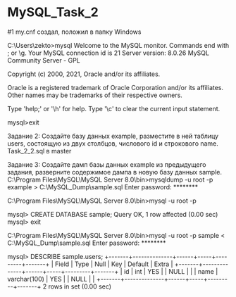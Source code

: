 # MySQL_Task_2
#1 my.cnf создал, положил в папку Windows

C:\Users\zekto>mysql
Welcome to the MySQL monitor.  Commands end with ; or \g.
Your MySQL connection id is 21
Server version: 8.0.26 MySQL Community Server - GPL

Copyright (c) 2000, 2021, Oracle and/or its affiliates.

Oracle is a registered trademark of Oracle Corporation and/or its
affiliates. Other names may be trademarks of their respective
owners.

Type 'help;' or '\h' for help. Type '\c' to clear the current input statement.

mysql>exit

Задание 2: Создайте базу данных example, разместите в ней таблицу users, состоящую из двух столбцов, числового id и строкового name. 
Task_2_2.sql в master

Задание 3: Создайте дамп базы данных example из предыдущего задания, разверните содержимое дампа в новую базу данных sample.
C:\Program Files\MySQL\MySQL Server 8.0\bin>mysqldump -u root -p example > C:\MySQL_Dump\sample.sql
Enter password: ********

C:\Program Files\MySQL\MySQL Server 8.0\bin>mysql -u root -p

mysql> CREATE DATABASE sample;
Query OK, 1 row affected (0.00 sec)
mysql> exit

C:\Program Files\MySQL\MySQL Server 8.0\bin>mysql -u root -p sample < C:\MySQL_Dump\sample.sql
Enter password: ********

mysql> DESCRIBE sample.users;
+-------+--------------+------+-----+---------+-------+
| Field | Type         | Null | Key | Default | Extra |
+-------+--------------+------+-----+---------+-------+
| id    | int          | YES  |     | NULL    |       |
| name  | varchar(100) | YES  |     | NULL    |       |
+-------+--------------+------+-----+---------+-------+
2 rows in set (0.00 sec)



